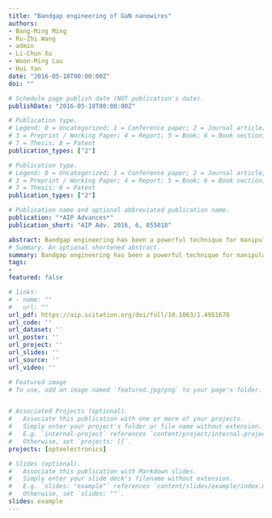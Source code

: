 ```yaml
---
title: "Bandgap engineering of GaN nanowires"
authors:
- Bang-Ming Ming
- Ru-Zhi Wang
- admin
- Li-Chun Xu
- Woon-Ming Lau
- Hui Yan
date: "2016-05-18T00:00:00Z"
doi: ""

# Schedule page publish date (NOT publication's date).
publishDate: "2016-05-18T00:00:00Z"

# Publication type.
# Legend: 0 = Uncategorized; 1 = Conference paper; 2 = Journal article;
# 3 = Preprint / Working Paper; 4 = Report; 5 = Book; 6 = Book section;
# 7 = Thesis; 8 = Patent
publication_types: ["2"]

# Publication type.
# Legend: 0 = Uncategorized; 1 = Conference paper; 2 = Journal article;
# 3 = Preprint / Working Paper; 4 = Report; 5 = Book; 6 = Book section;
# 7 = Thesis; 8 = Patent
publication_types: ["2"]

# Publication name and optional abbreviated publication name.
publication: "*AIP Advances*"
publication_short: "AIP Adv. 2016, 6, 055018"

abstract: Bandgap engineering has been a powerful technique for manipulating the electronic and optical properties of semiconductors. In this work, a systematic investigation of the electronic properties of [0001] GaN nanowires was carried out using the density functional based tight-binding method (DFTB). We studied the effects of geometric structure and uniaxial strain on the electronic properties of GaN nanowires with diameters ranging from 0.8 to 10 nm. Our results show that the band gap of GaN nanowires depends linearly on both the surface to volume ratio (S/V) and tensile strain. The band gap of GaN nanowires increases linearly with S/V, while it decreases linearly with increasing tensile strain. These linear relationships provide an effect way in designing GaN nanowires for their applications in novel nano-devices
# Summary. An optional shortened abstract.
summary: Bandgap engineering has been a powerful technique for manipulating the electronic and optical properties of semiconductors. In this work, a systematic investigation of the electronic properties of [0001] GaN nanowires was carried out using the density functional based tight-binding method (DFTB). We studied the effects of geometric structure and uniaxial strain on the electronic properties of GaN nanowires with diameters ranging from 0.8 to 10 nm. Our results show that the band gap of GaN nanowires depends linearly on both the surface to volume ratio (S/V) and tensile strain. The band gap of GaN nanowires increases linearly with S/V, while it decreases linearly with increasing tensile strain. These linear relationships provide an effect way in designing GaN nanowires for their applications in novel nano-devices
tags:
-
featured: false

# links:
# - name: ""
#   url: ""
url_pdf: https://aip.scitation.org/doi/full/10.1063/1.4951678
url_code: ''
url_dataset: ''
url_poster: ''
url_project: ''
url_slides: ''
url_source: ''
url_video: ''

# Featured image
# To use, add an image named `featured.jpg/png` to your page's folder. 


# Associated Projects (optional).
#   Associate this publication with one or more of your projects.
#   Simply enter your project's folder or file name without extension.
#   E.g. `internal-project` references `content/project/internal-project/index.md`.
#   Otherwise, set `projects: []`.
projects: [optoelectronics]

# Slides (optional).
#   Associate this publication with Markdown slides.
#   Simply enter your slide deck's filename without extension.
#   E.g. `slides: "example"` references `content/slides/example/index.md`.
#   Otherwise, set `slides: ""`.
slides: example
---
```



